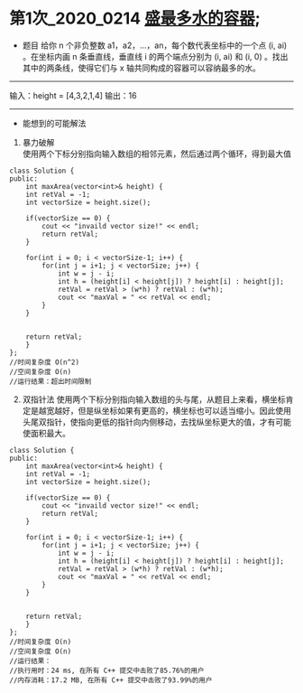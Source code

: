 # 第1次_2020_0214 [盛最多水的容器](https://leetcode-cn.com/problems/container-with-most-water/);
* 题目
给你 n 个非负整数 a1，a2，...，an，每个数代表坐标中的一个点 (i, ai) 。在坐标内画 n 条垂直线，垂直线 i 的两个端点分别为 (i, ai) 和 (i, 0) 。找出其中的两条线，使得它们与 x 轴共同构成的容器可以容纳最多的水。
***
输入：height = [4,3,2,1,4]
输出：16
***
* 能想到的可能解法   
1. 暴力破解   
使用两个下标分别指向输入数组的相邻元素，然后通过两个循环，得到最大值
```
class Solution {
public:
    int maxArea(vector<int>& height) {
    int retVal = -1;
	int vectorSize = height.size();

	if(vectorSize == 0) {
		cout << "invaild vector size!" << endl;
		return retVal;
	}

	for(int i = 0; i < vectorSize-1; i++) {
		for(int j = i+1; j < vectorSize; j++) {
			int w = j - i;
			int h = (height[i] < height[j]) ? height[i] : height[j];
			retVal = retVal > (w*h) ? retVal : (w*h);
			cout << "maxVal = " << retVal << endl;
		}
	}
	

	return retVal;
    }
};
//时间复杂度 O(n^2)
//空间复杂度 O(n)
//运行结果：超出时间限制
```   
2. 双指针法
使用两个下标分别指向输入数组的头与尾，从题目上来看，横坐标肯定是越宽越好，但是纵坐标如果有更高的，横坐标也可以适当缩小。因此使用头尾双指针，使指向更低的指针向内侧移动，去找纵坐标更大的值，才有可能使面积最大。
```
class Solution {
public:
    int maxArea(vector<int>& height) {
    int retVal = -1;
	int vectorSize = height.size();

	if(vectorSize == 0) {
		cout << "invaild vector size!" << endl;
		return retVal;
	}

	for(int i = 0; i < vectorSize-1; i++) {
		for(int j = i+1; j < vectorSize; j++) {
			int w = j - i;
			int h = (height[i] < height[j]) ? height[i] : height[j];
			retVal = retVal > (w*h) ? retVal : (w*h);
			cout << "maxVal = " << retVal << endl;
		}
	}
	

	return retVal;
    }
};
//时间复杂度 O(n)
//空间复杂度 O(n)
//运行结果：
//执行用时：24 ms, 在所有 C++ 提交中击败了85.76%的用户
//内存消耗：17.2 MB, 在所有 C++ 提交中击败了93.99%的用户
```   
